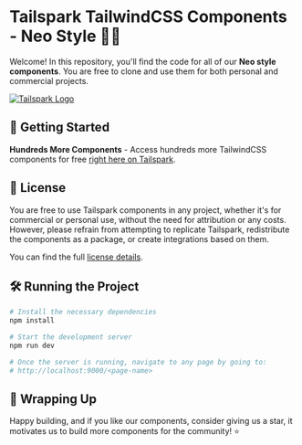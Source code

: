 # Tailspark TailwindCSS Components - Neo Style 🎨✨

Welcome! In this repository, you'll find the code for all of our **Neo style components**. You are free to clone and use them for both personal and commercial projects.

[![Tailspark Logo](https://firebasestorage.googleapis.com/v0/b/flowspark-1f3e0.appspot.com/o/Favicon%20256x256.png?alt=media&token=f4e71e40-a347-48c9-97bc-42f34c7d10a7)](https://tailspark.co/)

## 🚀 Getting Started

**Hundreds More Components** - Access hundreds more TailwindCSS components for free [right here on Tailspark](https://tailspark.co/).

## 📄 License

You are free to use Tailspark components in any project, whether it's for commercial or personal use, without the need for attribution or any costs. However, please refrain from attempting to replicate Tailspark, redistribute the components as a package, or create integrations based on them.

You can find the full  [license details](https://tailspark.co/license).


## 🛠️ Running the Project

```bash
# Install the necessary dependencies
npm install

# Start the development server
npm run dev

# Once the server is running, navigate to any page by going to:
# http://localhost:9000/<page-name>
```

## 🎉 Wrapping Up
Happy building, and if you like our components, consider giving us a star, it motivates us to build more components for the community! ⭐️ 


